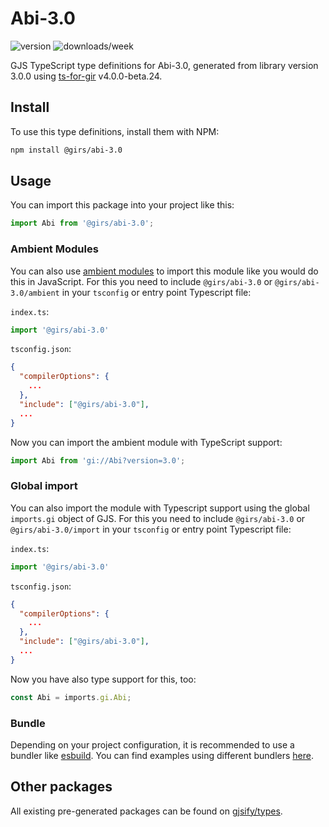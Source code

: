 
# Abi-3.0

![version](https://img.shields.io/npm/v/@girs/abi-3.0)
![downloads/week](https://img.shields.io/npm/dw/@girs/abi-3.0)


GJS TypeScript type definitions for Abi-3.0, generated from library version 3.0.0 using [ts-for-gir](https://github.com/gjsify/ts-for-gir) v4.0.0-beta.24.


## Install

To use this type definitions, install them with NPM:
```bash
npm install @girs/abi-3.0
```

## Usage

You can import this package into your project like this:
```ts
import Abi from '@girs/abi-3.0';
```

### Ambient Modules

You can also use [ambient modules](https://github.com/gjsify/ts-for-gir/tree/main/packages/cli#ambient-modules) to import this module like you would do this in JavaScript.
For this you need to include `@girs/abi-3.0` or `@girs/abi-3.0/ambient` in your `tsconfig` or entry point Typescript file:

`index.ts`:
```ts
import '@girs/abi-3.0'
```

`tsconfig.json`:
```json
{
  "compilerOptions": {
    ...
  },
  "include": ["@girs/abi-3.0"],
  ...
}
```

Now you can import the ambient module with TypeScript support: 

```ts
import Abi from 'gi://Abi?version=3.0';
```

### Global import

You can also import the module with Typescript support using the global `imports.gi` object of GJS.
For this you need to include `@girs/abi-3.0` or `@girs/abi-3.0/import` in your `tsconfig` or entry point Typescript file:

`index.ts`:
```ts
import '@girs/abi-3.0'
```

`tsconfig.json`:
```json
{
  "compilerOptions": {
    ...
  },
  "include": ["@girs/abi-3.0"],
  ...
}
```

Now you have also type support for this, too:

```ts
const Abi = imports.gi.Abi;
```

### Bundle

Depending on your project configuration, it is recommended to use a bundler like [esbuild](https://esbuild.github.io/). You can find examples using different bundlers [here](https://github.com/gjsify/ts-for-gir/tree/main/examples).

## Other packages

All existing pre-generated packages can be found on [gjsify/types](https://github.com/gjsify/types).

